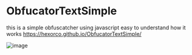 # ObfucatorTextSimple
this is a simple obfuscatcher using javascript easy to understand how it works
https://hexorco.github.io/ObfucatorTextSimple/


![image](https://user-images.githubusercontent.com/97565183/151442724-d3cb6329-b8e5-4a73-b0f8-4fc972437c0a.png)
